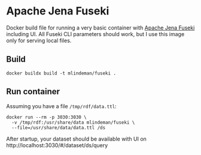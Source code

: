 # Apache Jena Fuseki

Docker build file for running a very basic container with [Apache Jena Fuseki](https://jena.apache.org/documentation/fuseki2/) including UI. All Fuseki CLI parameters should work, but I use this image only for serving local files.

## Build
```
docker buildx build -t mlindeman/fuseki .
```

## Run container
Assuming you have a file `/tmp/rdf/data.ttl`:

```
docker run --rm -p 3030:3030 \
  -v /tmp/rdf:/usr/share/data mlindeman/fuseki \
  --file=/usr/share/data/data.ttl /ds
```

After startup, your dataset should be available with UI on http://localhost:3030/#/dataset/ds/query

